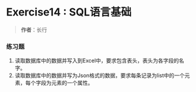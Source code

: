 # Exercise14 : SQL语言基础
> **作者**：长行

### 练习题
1. 读取数据库中的数据并写入到Excel中，要求包含表头，表头为各字段的名字。
2. 读取数据库中的数据并写为Json格式的数据，要求每条记录为list中的一个元素，每个字段为元素的一个属性。